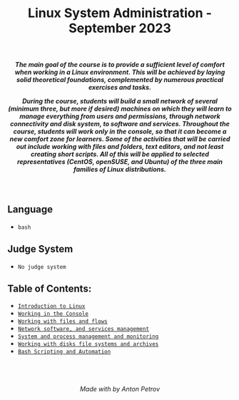 <h1 align="center">
Linux System Administration - September 2023
</h1>

<br/>

<h5 align="center">
The main goal of the course is to provide a sufficient level of comfort when working in a Linux environment. This will be achieved by laying solid theoretical foundations, complemented by numerous practical exercises and tasks.

During the course, students will build a small network of several (minimum three, but more if desired) machines on which they will learn to manage everything from users and permissions, through network connectivity and disk system, to software and services. Throughout the course, students will work only in the console, so that it can become a new comfort zone for learners. Some of the activities that will be carried out include working with files and folders, text editors, and not least creating short scripts. All of this will be applied to selected representatives (CentOS, openSUSE, and Ubuntu) of the three main families of Linux distributions.
</h5>

<br/>

## Language

- `bash`

## Judge System

- `No judge system`

## Table of Contents:


- [`Introduction to Linux`](https://github.com/tonytech83/Linux-System-Administration/tree/main/01_Introduction_to_Linux)
- [`Working in the Console`](https://github.com/tonytech83/Linux-System-Administration/tree/main/02_Working_in_the_Console)
- [`Working with files and flows`](https://github.com/tonytech83/Linux-System-Administration/tree/main/03_Working_with_files_and_flows)
- [`Network software, and services management`](https://github.com/tonytech83/Linux-System-Administration/tree/main/04_Network_software%2C_and_services_management)
- [`System and process management and monitoring`](https://github.com/tonytech83/Linux-System-Administration/tree/main/05_System_and_process_management_and_monitoring)
- [`Working with disks file systems and archives`](https://github.com/tonytech83/Linux-System-Administration/tree/main/06_Working_with_disks_file_systems_and_archives)
- [`Bash Scripting and Automation`](https://github.com/tonytech83/Linux-System-Administration/tree/main/07_Bash_Scripting_and_Automation)


<br/>
<br/>

<h6 align="center"> Made with by Anton Petrov </h6>

